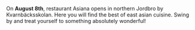 On **August 8th**, restaurant Asiana opens in northern Jordbro by
Kvarnbäcksskolan.  Here you will find the best of east asian cuisine. Swing by
and treat yourself to something absolutely wonderful!

